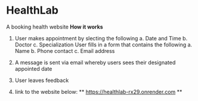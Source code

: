 # HealthLab
A booking health website
**How it works**
1. User makes appointment by slecting the following
   a. Date and Time
   b. Doctor
   c. Specialization
   User fills in a form that contains the following
   a. Name
   b. Phone contact
   c. Email address

2. A message is sent via email whereby users sees their designated appointed date
3. User leaves feedback

4. link to the website below:
**   https://healthlab-rx29.onrender.com **
